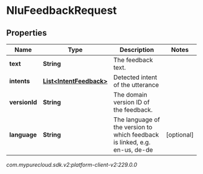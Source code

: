 # NluFeedbackRequest


## Properties

| Name | Type | Description | Notes |
| ------------ | ------------- | ------------- | ------------- |
| **text** | **String** | The feedback text. |  |
| **intents** | [**List&lt;IntentFeedback&gt;**](IntentFeedback) | Detected intent of the utterance |  |
| **versionId** | **String** | The domain version ID of the feedback. |  |
| **language** | **String** | The language of the version to which feedback is linked, e.g. en-us, de-de |  [optional] |




_com.mypurecloud.sdk.v2:platform-client-v2:229.0.0_
